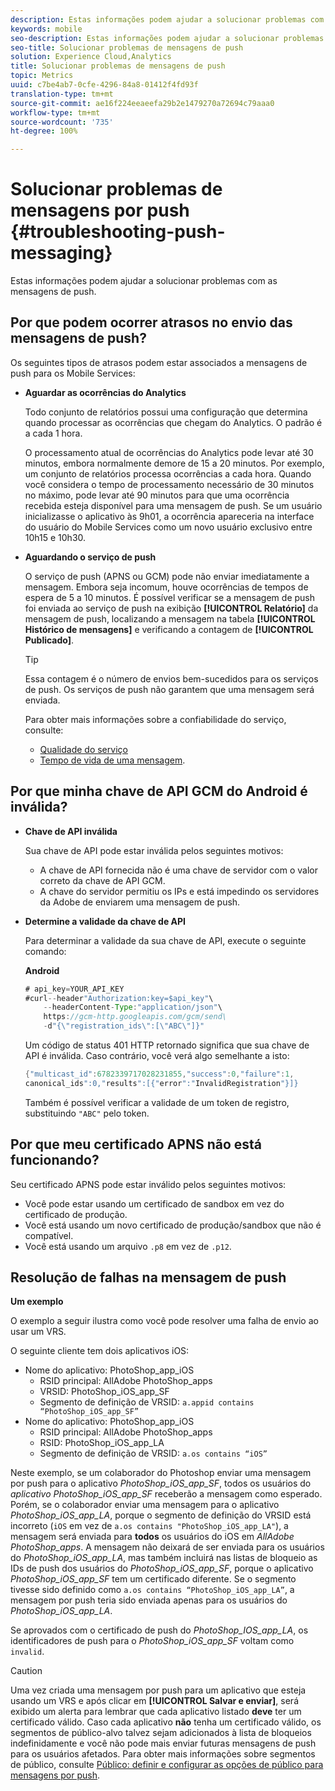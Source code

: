 ```yaml
---
description: Estas informações podem ajudar a solucionar problemas com as mensagens de push.
keywords: mobile
seo-description: Estas informações podem ajudar a solucionar problemas com as mensagens de push.
seo-title: Solucionar problemas de mensagens de push
solution: Experience Cloud,Analytics
title: Solucionar problemas de mensagens de push
topic: Metrics
uuid: c7be4ab7-0cfe-4296-84a8-01412f4fd93f
translation-type: tm+mt
source-git-commit: ae16f224eeaeefa29b2e1479270a72694c79aaa0
workflow-type: tm+mt
source-wordcount: '735'
ht-degree: 100%

---
```



# Solucionar problemas de mensagens por push {#troubleshooting-push-messaging}

Estas informações podem ajudar a solucionar problemas com as mensagens de push.

## Por que podem ocorrer atrasos no envio das mensagens de push?

Os seguintes tipos de atrasos podem estar associados a mensagens de push para os Mobile Services:

* **Aguardar as ocorrências do Analytics**

   Todo conjunto de relatórios possui uma configuração que determina quando processar as ocorrências que chegam do Analytics. O padrão é a cada 1 hora.

   O processamento atual de ocorrências do Analytics pode levar até 30 minutos, embora normalmente demore de 15 a 20 minutos. Por exemplo, um conjunto de relatórios processa ocorrências a cada hora. Quando você considera o tempo de processamento necessário de 30 minutos no máximo, pode levar até 90 minutos para que uma ocorrência recebida esteja disponível para uma mensagem de push. Se um usuário inicializasse o aplicativo às 9h01, a ocorrência apareceria na interface do usuário do Mobile Services como um novo usuário exclusivo entre 10h15 e 10h30.

* **Aguardando o serviço de push**

   O serviço de push (APNS ou GCM) pode não enviar imediatamente a mensagem. Embora seja incomum, houve ocorrências de tempos de espera de 5 a 10 minutos. É possível verificar se a mensagem de push foi enviada ao serviço de push na exibição **[!UICONTROL Relatório]** da mensagem de push, localizando a mensagem na tabela **[!UICONTROL Histórico de mensagens]** e verificando a contagem de **[!UICONTROL Publicado]**.

   >[!TIP]
   >
   >Essa contagem é o número de envios bem-sucedidos para os serviços de push. Os serviços de push não garantem que uma mensagem será enviada.

   Para obter mais informações sobre a confiabilidade do serviço, consulte:

   * [Qualidade do serviço](https://developer.apple.com/library/content/documentation/NetworkingInternet/Conceptual/RemoteNotificationsPG/APNSOverview.html#//apple_ref/doc/uid/TP40008194-CH8-SW5l)
   * [Tempo de vida de uma mensagem](https://developers.google.com/cloud-messaging/concept-options#lifetime).

## Por que minha chave de API GCM do Android é inválida?

* **Chave de API inválida**

   Sua chave de API pode estar inválida pelos seguintes motivos:

   * A chave de API fornecida não é uma chave de servidor com o valor correto da chave de API GCM.
   * A chave do servidor permitiu os IPs e está impedindo os servidores da Adobe de enviarem uma mensagem de push.

* **Determine a validade da chave de API**

   Para determinar a validade da sua chave de API, execute o seguinte comando:

   **Android**

   ```java
   # api_key=YOUR_API_KEY
   #curl--header"Authorization:key=$api_key"\
       --headerContent-Type:"application/json"\ 
       https://gcm-http.googleapis.com/gcm/send\
       -d"{\"registration_ids\":[\"ABC\"]}"
   ```

   Um código de status 401 HTTP retornado significa que sua chave de API é inválida. Caso contrário, você verá algo semelhante a isto:

   ```java
   {"multicast_id":6782339717028231855,"success":0,"failure":1,
   canonical_ids":0,"results":[{"error":"InvalidRegistration"}]}
   ```

   Também é possível verificar a validade de um token de registro, substituindo `"ABC"` pelo token.

## Por que meu certificado APNS não está funcionando?

Seu certificado APNS pode estar inválido pelos seguintes motivos:

* Você pode estar usando um certificado de sandbox em vez do certificado de produção.
* Você está usando um novo certificado de produção/sandbox que não é compatível.
* Você está usando um arquivo `.p8` em vez de `.p12`.

## Resolução de falhas na mensagem de push

**Um exemplo**

O exemplo a seguir ilustra como você pode resolver uma falha de envio ao usar um VRS.

O seguinte cliente tem dois aplicativos iOS:

* Nome do aplicativo: PhotoShop_app_iOS
   * RSID principal: AllAdobe PhotoShop_apps
   * VRSID: PhotoShop_iOS_app_SF
   * Segmento de definição de VRSID: `a.appid contains “PhotoShop_iOS_app_SF”`
* Nome do aplicativo: PhotoShop_app_iOS
   * RSID principal: AllAdobe PhotoShop_apps
   * RSID: PhotoShop_iOS_app_LA
   * Segmento de definição de VRSID: `a.os contains “iOS”`

Neste exemplo, se um colaborador do Photoshop enviar uma mensagem por push para o aplicativo *PhotoShop_iOS_app_SF*, todos os usuários do *aplicativo PhotoShop_iOS_app_SF* receberão a mensagem como esperado. Porém, se o colaborador enviar uma mensagem para o aplicativo *PhotoShop_iOS_app_LA*, porque o segmento de definição do VRSID está incorreto (`iOS` em vez de `a.os contains "PhotoShop_iOS_app_LA"`), a mensagem será enviada para **todos** os usuários do iOS em *AllAdobe PhotoShop_apps*. A mensagem não deixará de ser enviada para os usuários do *PhotoShop_iOS_app_LA*, mas também incluirá nas listas de bloqueio as IDs de push dos usuários do *PhotoShop_iOS_app_SF*, porque o aplicativo *PhotoShop_iOS_app_SF* tem um certificado diferente. Se o segmento tivesse sido definido como `a.os contains “PhotoShop_iOS_app_LA”`, a mensagem por push teria sido enviada apenas para os usuários do *PhotoShop_iOS_app_LA*.

Se aprovados com o certificado de push do *PhotoShop_IOS_app_LA*, os identificadores de push para o *PhotoShop_iOS_app_SF* voltam como `invalid`.

>[!CAUTION]
>
>Uma vez criada uma mensagem por push para um aplicativo que esteja usando um VRS e após clicar em **[!UICONTROL Salvar e enviar]**, será exibido um alerta para lembrar que cada aplicativo listado **deve** ter um certificado válido. Caso cada aplicativo **não** tenha um certificado válido, os segmentos de público-alvo talvez sejam adicionados à lista de bloqueios indefinidamente e você não pode mais enviar futuras mensagens de push para os usuários afetados. Para obter mais informações sobre segmentos de público, consulte [Público: definir e configurar as opções de público para mensagens por push](/help/using/in-app-messaging/t-create-push-message/c-audience-push-message.md).
